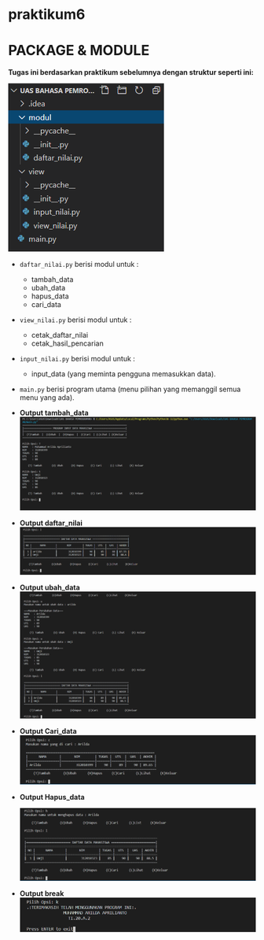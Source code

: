 # praktikum6
# PACKAGE & MODULE
**Tugas ini berdasarkan praktikum sebelumnya dengan struktur seperti ini:**

![praktikum uas](https://github.com/muhammadarilda/UAS-BahasaPemrograman/blob/master/foto/Untitled.png)
 
* ``daftar_nilai.py`` berisi modul untuk  :
    * tambah_data
    * ubah_data
    * hapus_data
    * cari_data 
* ``view_nilai.py`` berisi modul untuk : 
    * cetak_daftar_nilai 
    * cetak_hasil_pencarian
* ``input_nilai.py`` berisi modul untuk :
    * input_data (yang meminta pengguna memasukkan data).
* ``main.py`` berisi program utama (menu pilihan yang memanggil semua menu yang ada).
* **Output tambah_data**
![tambah](https://github.com/muhammadarilda/UAS-BahasaPemrograman/blob/master/foto/tambah_data.png)

* **Output daftar_nilai**
![lihat](https://github.com/muhammadarilda/UAS-BahasaPemrograman/blob/master/foto/daftar_nilai.png)

* **Output ubah_data**
![ubah](https://github.com/muhammadarilda/UAS-BahasaPemrograman/blob/master/foto/ubah_data.png)

* **Output Cari_data**
![cari](https://github.com/muhammadarilda/UAS-BahasaPemrograman/blob/master/foto/cari_data.png)

* **Output Hapus_data**

  ![hapus](https://github.com/muhammadarilda/UAS-BahasaPemrograman/blob/master/foto/hapus_data.png)

* **Output break**
![keluar](https://github.com/muhammadarilda/UAS-BahasaPemrograman/blob/master/foto/break.png)
